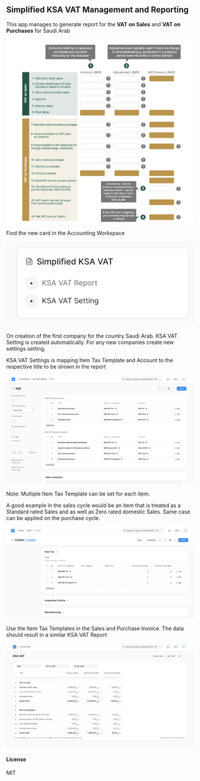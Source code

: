 ## Simplified KSA VAT Management and Reporting

This app manages to generate report for the **VAT on Sales** and **VAT on Purchases** for Saudi Arab

![image-20210819234431755](README.assets/image-20210819234431755.png)

Find the new card in the Accounting Workspace

![image-20210819232102164](README.assets/image-20210819232102164.png)

On creation of the first company for the country Saudi Arab. KSA VAT Setting is created automatically. For any new companies create new settings setting.

KSA VAT Settings is mapping Item Tax Template and Account to the respective title to be shown in the report

![image-20210819233134033](README.assets/image-20210819233134033.png)

Note: Multiple Item Tax Template can be set for each item. 

A good example in the sales cycle would be an item that is treated as a Standard rated Sales and as well as Zero rated domestic Sales. Same case can be applied on the purchase cycle.

![image-20210819233839064](README.assets/image-20210819233839064.png)

Use the Item Tax Templates in the Sales and Purchase Invoice. The data should result in a similar KSA VAT Report

![image-20210819235844178](README.assets/image-20210819235844178.png)

#### License

MIT
